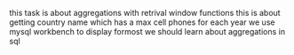 this task is about aggregations with retrival window functions 
this is about getting country name which has a max cell phones for each year 
we use mysql workbench to display
formost we should learn about aggregations in sql
